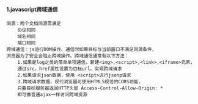 #### 1.javascript跨域通信
    同源：两个文档同源需满足
        协议相同
        域名相同
        端口相同
    跨域通信：js进行DOM操作、通信时如果目标与当前窗口不满足同源条件，
    浏览器为了安全会阻止跨域操作。跨域通信通常有以下方法：
        1.如果是log之类的简单单项通信，新建<img>,<script>,<link>,<iframe>元素，
        通过src，href属性设置为目标url。实现跨域请求
        2.如果请求json数据，使用 <script>进行jsonp请求
        3.跨域请求数据，现代浏览器可使用HTML5规范的CORS功能，
        只要目标服务器返回HTTP头部 Access-Control-Allow-Origin: *
        即可像普通ajax一样访问跨域资源